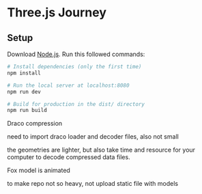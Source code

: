 # Three.js Journey

## Setup
Download [Node.js](https://nodejs.org/en/download/).
Run this followed commands:

``` bash
# Install dependencies (only the first time)
npm install

# Run the local server at localhost:8080
npm run dev

# Build for production in the dist/ directory
npm run build
```

Draco compression

need to import draco loader and decoder files, also not small

the geometries are lighter, but also take time and resource for your computer to decode compressed data files.

Fox model is animated

to make repo not so heavy, not upload static file with models
